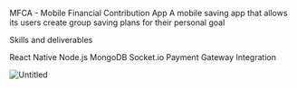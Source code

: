 MFCA - Mobile Financial Contribution App
A mobile saving app that allows its users create group saving plans for their personal goal

Skills and deliverables

React Native
Node.js
MongoDB
Socket.io
Payment Gateway Integration

![Untitled](https://github.com/javadroid/MCFA/assets/65195209/555ff3cd-8c3a-451a-8cbe-331a579f9105)
